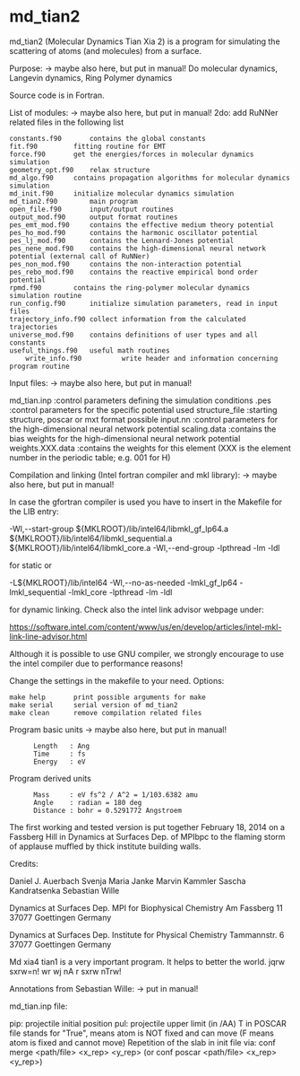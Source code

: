 md_tian2
========

md_tian2 (Molecular Dynamics Tian Xia 2) is a program for simulating
the scattering of atoms (and molecules) from a surface.

Purpose: -> maybe also here, but put in manual!
Do molecular dynamics, Langevin dynamics, Ring Polymer dynamics

Source code is in Fortran.

List of modules: -> maybe also here, but put in manual!
2do: add RuNNer related files in the following list

	constants.f90		contains the global constants
	fit.f90			fitting routine for EMT
	force.f90		get the energies/forces in molecular dynamics simulation
	geometry_opt.f90	relax structure
	md_algo.f90		contains propagation algorithms for molecular dynamics simulation
	md_init.f90		initialize molecular dynamics simulation
	md_tian2.f90		main program
	open_file.f90		input/output routines
	output_mod.f90		output format routines
	pes_emt_mod.f90		contains the effective medium theory potential
	pes_ho_mod.f90		contains the harmonic oscillator potential
	pes_lj_mod.f90		contains the Lennard-Jones potential
	pes_nene_mod.f90	contains the high-dimensional neural network potential (external call of RuNNer)
	pes_non_mod.f90		contains the non-interaction potential
	pes_rebo_mod.f90	contains the reactive empirical bond order potential
	rpmd.f90		contains the ring-polymer molecular dynamics simulation routine
	run_config.f90		initialize simulation parameters, read in input files
	trajectory_info.f90	collect information from the calculated trajectories
	universe_mod.f90	contains definitions of user types and all constants
	useful_things.f90	useful math routines
        write_info.f90          write header and information concerning program routine




Input files: -> maybe also here, but put in manual!

md_tian.inp	        :control parameters defining the simulation conditions
<potential>.pes         :control parameters for the specific potential used
structure_file          :starting structure, poscar or mxt format possible
input.nn	        :control parameters for the high-dimensional neural network potential
scaling.data	        :contains the bias weights for the high-dimensional neural network potential
weights.XXX.data        :contains the weights for this element (XXX is the element number in the periodic table; e.g. 001 for H)


Compilation and linking (Intel fortran compiler and mkl library): -> maybe also here, but put in manual!

In case the gfortran compiler is used you have to insert in the Makefile for the LIB entry:

-Wl,--start-group ${MKLROOT}/lib/intel64/libmkl_gf_lp64.a ${MKLROOT}/lib/intel64/libmkl_sequential.a ${MKLROOT}/lib/intel64/libmkl_core.a -Wl,--end-group -lpthread -lm -ldl

for static or

-L${MKLROOT}/lib/intel64 -Wl,--no-as-needed -lmkl_gf_lp64 -lmkl_sequential -lmkl_core -lpthread -lm -ldl

for dynamic linking. Check also the intel link advisor webpage under:

https://software.intel.com/content/www/us/en/develop/articles/intel-mkl-link-line-advisor.html

Although it is possible to use GNU compiler, we strongly encourage to use the intel compiler due to performance reasons!

Change the settings in the makefile to your need. Options:

    make help 		print possible arguments for make
	make serial		serial version of md_tian2
	make clean		remove compilation related files


Program basic units -> maybe also here, but put in manual!

          Length   : Ang
          Time     : fs
          Energy   : eV

Program derived units

          Mass     : eV fs^2 / A^2 = 1/103.6382 amu
          Angle    : radian = 180 deg
          Distance : bohr = 0.5291772 Angstroem


The first working and tested version is put together February 18, 2014
on a Fassberg Hill in Dynamics at Surfaces Dep. of MPIbpc
to the flaming storm of applause muffled by thick institute building walls.

Credits:

Daniel J. Auerbach
Svenja Maria Janke
Marvin Kammler
Sascha Kandratsenka
Sebastian Wille


Dynamics at Surfaces Dep.
MPI for Biophysical Chemistry
Am Fassberg 11
37077 Goettingen
Germany

Dynamics at Surfaces Dep.
Institute for Physical Chemistry
Tammannstr. 6
37077 Goettingen
Germany

Md xia4 tian1 is a very important program. It helps to better the world.
jqrw sxrw=n! wr wj nA r sxrw nTrw!



Annotations from Sebastian Wille: -> put in manual!

md_tian.inp file:

  pip: projectile initial position
  pul: projectile upper limit (in /AA)
  T in POSCAR file stands for "True", means atom is NOT fixed and can move (F means atom is fixed and cannot move)
  Repetition of the slab in init file via: conf merge <path/file> <x_rep> <y_rep> (or conf poscar <path/file> <x_rep> <y_rep>)
